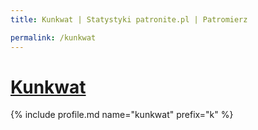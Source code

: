 ```yaml
---
title: Kunkwat | Statystyki patronite.pl | Patromierz

permalink: /kunkwat
---
```


# [Kunkwat](https://patronite.pl/kunkwat)

{% include profile.md name="kunkwat" prefix="k" %}
